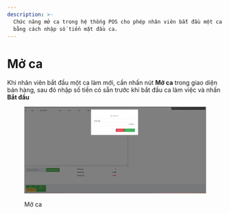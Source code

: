 ```yaml
---
description: >-
  Chức năng mở ca trong hệ thống POS cho phép nhân viên bắt đầu một ca làm việc
  bằng cách nhập số tiền mặt đầu ca.
---
```


# Mở ca

Khi nhân viên bắt đầu một ca làm mới, cần nhấn nút **Mở ca** trong giao diện bán hàng, sau đó nhập số tiền có sẵn trước khi bắt đầu ca làm việc và nhấn **Bắt đầu**

<figure><img src="../.gitbook/assets/image (2) (1).png" alt=""><figcaption><p>Mở ca</p></figcaption></figure>
